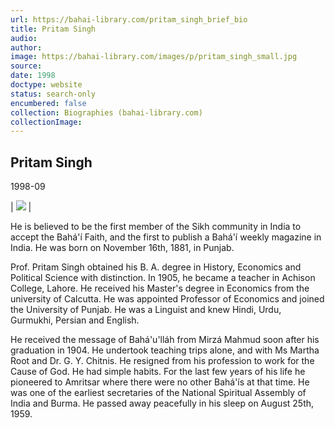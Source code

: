 ```yaml
---
url: https://bahai-library.com/pritam_singh_brief_bio
title: Pritam Singh
audio: 
author: 
image: https://bahai-library.com/images/p/pritam_singh_small.jpg
source: 
date: 1998
doctype: website
status: search-only
encumbered: false
collection: Biographies (bahai-library.com)
collectionImage: 
---
```



## Pritam Singh

1998-09


| ![](https://bahai-library.com/images/p/pritam_singh_small.jpg) |

He is believed to be the first member of the Sikh community in India to accept the Bahá'í Faith, and the first to publish a Bahá'í weekly magazine in India. He was born on November 16th, 1881, in Punjab.

Prof. Pritam Singh obtained his B. A. degree in History, Economics and Political Science with distinction. In 1905, he became a teacher in Achison College, Lahore. He received his Master's degree in Economics from the university of Calcutta. He was appointed Professor of Economics and joined the University of Punjab. He was a Linguist and knew Hindi, Urdu, Gurmukhi, Persian and English.

He received the message of Bahá'u'lláh from Mirzá Mahmud soon after his graduation in 1904. He undertook teaching trips alone, and with Ms Martha Root and Dr. G. Y. Chitnis. He resigned from his profession to work for the Cause of God. He had simple habits. For the last few years of his life he pioneered to Amritsar where there were no other Bahá'ís at that time. He was one of the earliest secretaries of the National Spiritual Assembly of India and Burma. He passed away peacefully in his sleep on August 25th, 1959.